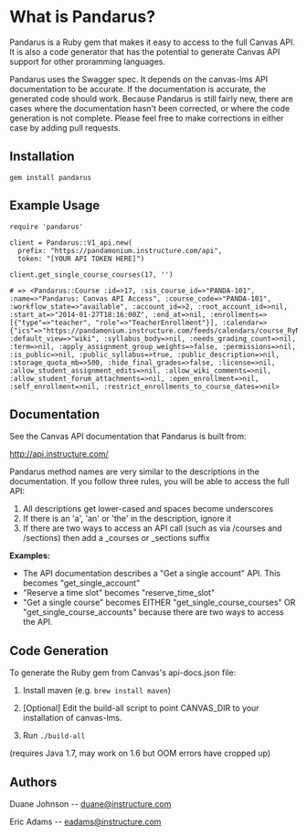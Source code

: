 What is Pandarus?
=================

Pandarus is a Ruby gem that makes it easy to access to the full Canvas API. It is also a code generator that has the potential to generate Canvas API support for other proramming languages.

Pandarus uses the Swagger spec. It depends on the canvas-lms API documentation to be accurate. If the documentation is accurate, the generated code should work. Because Pandarus is still fairly new, there are cases where the documentation hasn't been corrected, or where the code generation is not complete. Please feel free to make corrections in either case by adding pull requests.

Installation
------------

```
gem install pandarus
```

Example Usage
-------------

```
require 'pandarus'

client = Pandarus::V1_api.new(
  prefix: "https://pandamonium.instructure.com/api",
  token: "[YOUR API TOKEN HERE]")

client.get_single_course_courses(17, '')

# => <Pandarus::Course :id=>17, :sis_course_id=>"PANDA-101", :name=>"Pandarus: Canvas API Access", :course_code=>"PANDA-101", :workflow_state=>"available", :account_id=>2, :root_account_id=>nil, :start_at=>"2014-01-27T18:16:00Z", :end_at=>nil, :enrollments=>[{"type"=>"teacher", "role"=>"TeacherEnrollment"}], :calendar=>{"ics"=>"https://pandamonium.instructure.com/feeds/calendars/course_RyNBDB2Rtt5rxd9koFq3QbAxx1AqCimyN6xWYEmW.ics"}, :default_view=>"wiki", :syllabus_body=>nil, :needs_grading_count=>nil, :term=>nil, :apply_assignment_group_weights=>false, :permissions=>nil, :is_public=>nil, :public_syllabus=>true, :public_description=>nil, :storage_quota_mb=>500, :hide_final_grades=>false, :license=>nil, :allow_student_assignment_edits=>nil, :allow_wiki_comments=>nil, :allow_student_forum_attachments=>nil, :open_enrollment=>nil, :self_enrollment=>nil, :restrict_enrollments_to_course_dates=>nil>
```


Documentation
-------------

See the Canvas API documentation that Pandarus is built from:

http://api.instructure.com/

Pandarus method names are very similar to the descriptions in the documentation. If you follow three rules, you will be able to access the full API:

1. All descriptions get lower-cased and spaces become underscores
2. If there is an 'a', 'an' or 'the' in the description, ignore it
3. If there are two ways to access an API call (such as via /courses and /sections) then add a _courses or _sections suffix

**Examples:**

- The API documentation describes a "Get a single account" API. This becomes "get_single_account"
- "Reserve a time slot" becomes "reserve_time_slot"
- "Get a single course" becomes EITHER "get_single_course_courses" OR "get_single_course_accounts" because there are two ways to access the API.

Code Generation
---------------

To generate the Ruby gem from Canvas's api-docs.json file:

1. Install maven (e.g. ```brew install maven```)

2. [Optional] Edit the build-all script to point CANVAS_DIR to your installation of canvas-lms.

3. Run ```./build-all```

(requires Java 1.7, may work on 1.6 but OOM errors have cropped up)

Authors
-------

Duane Johnson -- duane@instructure.com

Eric Adams -- eadams@instructure.com

